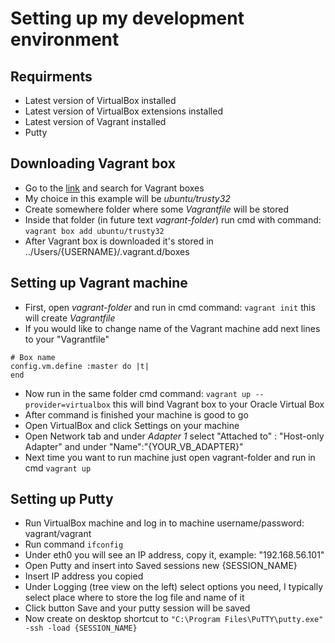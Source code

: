 # Setting up my development environment

## Requirments

- Latest version of VirtualBox installed
- Latest version of VirtualBox extensions installed
- Latest version of Vagrant installed
- Putty

## Downloading Vagrant box

- Go to the [link](https://app.vagrantup.com/boxes/search) and search for Vagrant boxes
- My choice in this example will be *ubuntu/trusty32*
- Create somewhere folder where some *Vagrantfile* will be stored
- Inside that folder (in future text *vagrant-folder*) run cmd with command: ```vagrant box add ubuntu/trusty32```
- After Vagrant box is downloaded it's stored in ../Users/{USERNAME}/.vagrant.d/boxes

## Setting up Vagrant machine

- First, open *vagrant-folder* and run in cmd command: ```vagrant init``` this will create *Vagrantfile*
- If you would like to change name of the Vagrant machine add next lines to your "Vagrantfile"
``` 
# Box name
config.vm.define :master do |t|
end
```
- Now run in the same folder cmd command: ```vagrant up --provider=virtualbox``` this will bind Vagrant box to your Oracle Virtual Box
- After command is finished your machine is good to go
- Open VirtualBox and click Settings on your machine
- Open Network tab and under *Adapter 1* select "Attached to" : "Host-only Adapter" and under "Name":"{YOUR_VB_ADAPTER}"
- Next time you want to run machine just open vagrant-folder and run in cmd ```vagrant up```

## Setting up Putty

- Run VirtualBox machine and log in to machine username/password: vagrant/vagrant
- Run command ```ifconfig```
- Under eth0 you will see an IP address, copy it, example: "192.168.56.101"
- Open Putty and insert into Saved sessions new {SESSION_NAME}
- Insert IP address you copied
- Under Logging (tree view on the left) select options you need, I typically select place where to store the log file and name of it
- Click button Save and your putty session will be saved
- Now create on desktop shortcut to ```"C:\Program Files\PuTTY\putty.exe" -ssh -load {SESSION_NAME}```


